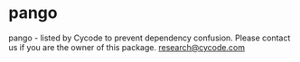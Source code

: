 # pango
pango - listed by Cycode to prevent dependency confusion.
Please contact us if you are the owner of this package.
research@cycode.com
